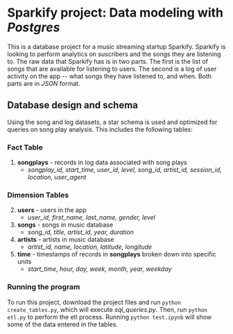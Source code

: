 # Sparkify project:  Data modeling with *Postgres*
This is a database project for a music streaming startup Sparkify.  Sparkify is looking to perform analytics on suscribers and the songs they are listening to.  The raw data that Sparkify has is in two parts.  The first is the list of songs that are available for listening to users.  The second is a log of user activity on the app -- what songs they have listened to, and when.  Both parts are in *JSON* format.

## Database design and schema
Using the song and log datasets, a star schema is used and optimized for queries on song play analysis.  This includes the following tables:

### Fact Table
1.  **songplays** - records in log data associated with song plays 
    - *songplay_id, start_time, user_id, level, song_id, artist_id, session_id, location, user_agent*

### Dimension Tables
2.  **users** - users in the app
    - *user_id, first_name, last_name, gender, level*
3.  **songs** - songs in music database
    - *song_id, title, artist_id, year, duration*
4.  **artists** - artists in music database
    - *artist_id, name, location, latitude, longitude*
5.  **time** - timestamps of records in **songplays** broken down into specific units
    - *start_time, hour, day, week, month, year, weekday*

### Running the program
To run this project, download the project files and run `python create_tables.py`, which will execute *sql_queries.py*.  Then, run `python etl.py` to perform the etl process.  Running `python test.ipynb` will show some of the data entered in the tables.